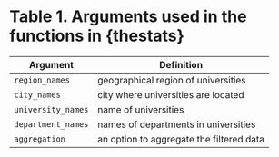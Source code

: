 # Table 1. Arguments used in the functions in {thestats}
| Argument           | Definition                                |
| ------------------ | ------------------------------------------|
|`region_names`      | geographical region of universities       |
|`city_names`        | city where universities are located       |
|`university_names`  | name of universities                      |
|`department_names`  | names of departments in universities      |
|`aggregation`       | an option to aggregate the filtered data  |
